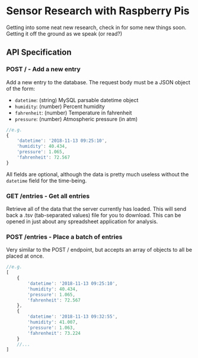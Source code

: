 # Sensor Research with Raspberry Pis
Getting into some neat new research, check in for some new things soon.  Getting it off the ground as we speak (or read?)

## API Specification

### POST / - Add a new entry
Add a new entry to the database.  The request body must be a JSON object of the form:

- `datetime`: (string) MySQL parsable datetime object
- `humidity`: (number) Percent humidity
- `fahrenheit`: (number) Temperature in fahrenheit
- `pressure`: (number) Atmospheric pressure (in atm)

```javascript
//e.g.
{
    'datetime': '2018-11-13 09:25:10',
    'humidity': 40.434,
    'pressure': 1.065,
    'fahrenheit': 72.567
}
```

All fields are optional, although the data is pretty much useless without the `datetime` field for the time-being.

### GET /entries - Get all entries
Retrieve all of the data that the server currently has loaded.  This will send back a .tsv (tab-separated values) file for you to download.  This can be opened in just about any spreadsheet application for analysis.

### POST /entries - Place a batch of entries
Very similar to the POST / endpoint, but accepts an array of objects to all be placed at once.

```javascript
//e.g.
[
    {
        'datetime': '2018-11-13 09:25:10',
        'humidity': 40.434,
        'pressure': 1.065,
        'fahrenheit': 72.567
    },
    {
        'datetime': '2018-11-13 09:32:55',
        'humidity': 41.007,
        'pressure': 1.063,
        'fahrenheit': 73.224
    }
    //...
]

```